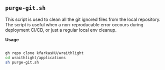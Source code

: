 ## `purge-git.sh`
This script is used to clean all the git ignored files from the local repository.
The script is useful when a non-reproducable error occours during deployment CI/CD, or just a regular local env cleanup.

**Usage**
```sh

gh repo clone kfarkasHU/wraithlight
cd wraithlight/applications
sh purge-git.sh

```
